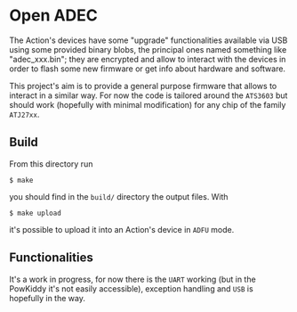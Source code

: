 # Open ADEC

The Action's devices have some "upgrade" functionalities available via USB using
some provided binary blobs, the principal ones named something like
"adec_xxx.bin"; they are encrypted and allow to interact with the devices in
order to flash some new firmware or get info about hardware and software.

This project's aim is to provide a general purpose firmware that allows to
interact in a similar way. For now the code is tailored around the ``ATS3603``
but should work (hopefully with minimal modification) for any chip of the family
``ATJ27xx``.

## Build

From this directory run

```
$ make
```

you should find in the ``build/`` directory the output files. With

```
$ make upload
```

it's possible to upload it into an Action's device in ``ADFU`` mode.

## Functionalities

It's a work in progress, for now there is the ``UART`` working (but in the
PowKiddy it's not easily accessible), exception handling and ``USB`` is
hopefully in the way.
